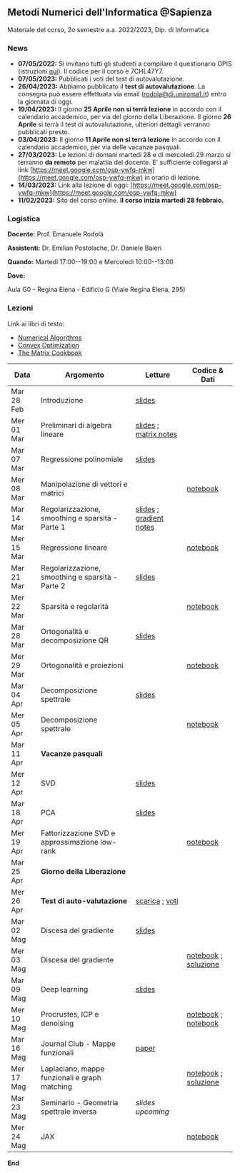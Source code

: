 ## Metodi Numerici dell'Informatica @Sapienza

Materiale del corso, 2o semestre a.a. 2022/2023, Dip. di Informatica

### News

- **07/05/2022:** Si invitano tutti gli studenti a compilare il questionario OPIS (istruzioni [qui](https://www.uniroma1.it/sites/default/files/field_file_allegati/guided_path_to_access_student_s_opinions_questionnaire_2022_2023.pdf)). Il codice per il corso è 7CHL47Y7.
- **07/05/2023:** Pubblicati i voti del test di autovalutazione.
- **26/04/2023:** Abbiamo pubblicato il **test di autovalutazione**. La consegna può essere effettuata via email (rodola@di.uniroma1.it) entro la giornata di oggi.
- **19/04/2023:** Il giorno **25 Aprile non si terrà lezione** in accordo con il calendario accademico, per via del giorno della Liberazione. Il giorno **26 Aprile** si terrà il test di autovalutazione, ulteriori dettagli verranno pubblicati presto.
- **03/04/2023:** Il giorno **11 Aprile non si terrà lezione** in accordo con il calendario accademico, per via delle vacanze pasquali.
- **27/03/2023:** Le lezioni di domani martedi 28 e di mercoledi 29 marzo si terranno **da remoto** per malattia del docente. E' sufficiente collegarsi al link [https://meet.google.com/osp-ywfq-mkw](https://meet.google.com/osp-ywfq-mkw) in orario di lezione.
- **14/03/2023:** Link alla lezione di oggi: [https://meet.google.com/osp-ywfq-mkw](https://meet.google.com/osp-ywfq-mkw)
- **11/02/2023:** Sito del corso online. **Il corso inizia martedi 28 febbraio.**

### Logistica

**Docente:** Prof. Emanuele Rodolà

**Assistenti:** Dr. Emilian Postolache, Dr. Daniele Baieri

**Quando:** Martedi 17:00--19:00 e Mercoledi 10:00--13:00

**Dove:**

Aula G0 - Regina Elena - Edificio G (Viale Regina Elena, 295)

### Lezioni

Link ai libri di testo: 

- [Numerical Algorithms](https://people.csail.mit.edu/jsolomon/share/book/numerical_book.pdf)
- [Convex Optimization](https://web.stanford.edu/~boyd/cvxbook/bv_cvxbook.pdf)
- [The Matrix Cookbook](https://www2.imm.dtu.dk/pubdb/edoc/imm3274.pdf)

**Data** | **Argomento** | **Letture** | **Codice & Dati**
------------ | ------------- | ------------ | ------------
Mar 28 Feb | Introduzione | [slides](https://github.com/erodola/NumMeth-s2-2023/raw/main/01_intro/01-intro.pdf)  |
Mer 01 Mar | Preliminari di algebra lineare | [slides](https://github.com/erodola/NumMeth-s2-2023/raw/main/02_linalg/02-linalg.pdf) ; [matrix notes](https://github.com/erodola/NumMeth-s2-2023/raw/main/02_linalg/02b-matrix.pdf) |
Mar 07 Mar | Regressione polinomiale | [slides](https://github.com/erodola/NumMeth-s2-2023/raw/main/03_regression/03-regression.pdf) |
Mer 08 Mar | Manipolazione di vettori e matrici | | [notebook](https://colab.research.google.com/github/erodola/NumMeth-s2-2023/blob/main/esercizi/ex1/ex1.ipynb)
Mar 14 Mar | Regolarizzazione, smoothing e sparsità - Parte 1 | [slides](https://github.com/erodola/NumMeth-s2-2023/raw/main/04_regularization/04-regularization.pdf) ; [gradient notes](https://github.com/erodola/NumMeth-s2-2023/raw/main/04_regularization/03b-gradient.pdf) |
Mer 15 Mar | Regressione lineare |  | [notebook](https://colab.research.google.com/github/erodola/NumMeth-s2-2023/blob/main/esercizi/ex2/ex2.ipynb)
Mar 21 Mar | Regolarizzazione, smoothing e sparsità - Parte 2 | [slides](https://github.com/erodola/NumMeth-s2-2023/raw/main/04_regularization/04-regularization.pdf) |
Mer 22 Mar | Sparsità e regolarità |  | [notebook](https://colab.research.google.com/github/erodola/NumMeth-s2-2023/blob/main/esercizi/ex3/ex3.ipynb) |
Mar 28 Mar | Ortogonalità e decomposizione QR | [slides](https://github.com/erodola/NumMeth-s2-2023/raw/main/05_orthogonal/05-orthogonal.pdf) |
Mer 29 Mar | Ortogonalità e proiezioni |  | [notebook](https://colab.research.google.com/github/erodola/NumMeth-s2-2023/blob/main/esercizi/ex4/ex4.ipynb) |
Mar 04 Apr | Decomposizione spettrale | [slides](https://github.com/erodola/NumMeth-s2-2023/raw/main/06_spectral/06-spectral.pdf) |
Mer 05 Apr | Decomposizione spettrale |  | [notebook](https://colab.research.google.com/github/erodola/NumMeth-s2-2023/blob/main/esercizi/ex5/ex5.ipynb)
Mar 11 Apr | **Vacanze pasquali** |  |
Mer 12 Apr | SVD | [slides](https://github.com/erodola/NumMeth-s2-2023/raw/main/07_svd/07-svd.pdf) | 
Mar 18 Apr | PCA | [slides](https://github.com/erodola/NumMeth-s2-2023/raw/main/07_svd/07-svd.pdf) |
Mer 19 Apr | Fattorizzazione SVD e approssimazione low-rank |  | [notebook](https://colab.research.google.com/github/erodola/NumMeth-s2-2023/blob/main/esercizi/ex6/ex6.ipynb) |
Mar 25 Apr | **Giorno della Liberazione** |  |
Mer 26 Apr | **Test di auto-valutazione** | [scarica](https://github.com/erodola/NumMeth-s2-2023/raw/main/NumMeth_Apr26_Midterm.pdf) ; [voti](https://github.com/erodola/NumMeth-s2-2023/raw/main/NumMeth_Apr26_Midterm-grades.pdf) |
Mar 02 Mag | Discesa del gradiente | [slides](https://github.com/erodola/NumMeth-s2-2023/raw/main/08_gradient/08-grad.pdf) |
Mer 03 Mag | Discesa del gradiente |  | [notebook](https://colab.research.google.com/github/erodola/NumMeth-s2-2023/blob/main/esercizi/ex7/ex7.ipynb) ; [soluzione](https://colab.research.google.com/github/erodola/NumMeth-s2-2023/blob/main/esercizi/ex7/ex7_full.ipynb)
Mar 09 Mag | Deep learning | [slides](https://github.com/erodola/NumMeth-s2-2023/raw/main/09_deep/09-deep.pdf) |
Mer 10 Mag | Procrustes, ICP e denoising |  |  [notebook](https://colab.research.google.com/github/erodola/NumMeth-s2-2023/blob/main/esercizi/ex6/ex6.ipynb) ; [notebook](https://colab.research.google.com/github/erodola/NumMeth-s2-2023/blob/main/esercizi/ex7/ex7.ipynb)
Mar 16 Mag | Journal Club - Mappe funzionali | [paper](https://github.com/erodola/NumMeth-s2-2023/raw/main/fmaps.pdf) |
Mer 17 Mag | Laplaciano, mappe funzionali e graph matching | | [notebook](https://colab.research.google.com/github/erodola/NumMeth-s2-2022/blob/main/esercizi/ex8/ex_8.ipynb) ; [soluzione](https://colab.research.google.com/github/erodola/NumMeth-s2-2022/blob/main/esercizi/ex8/ex_8_full.ipynb)
Mar 23 Mag | Seminario - Geometria spettrale inversa | _slides upcoming_ |
Mer 24 Mag | JAX | | [notebook](https://colab.research.google.com/github/erodola/NumMeth-s2-2022/blob/main/esercizi/ex9/ex9.ipynb)

**End**
